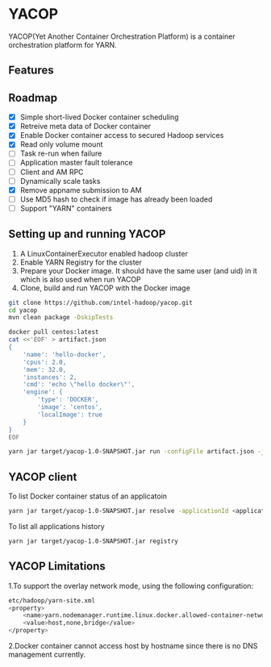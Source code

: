 # YACOP

YACOP(Yet Another Container Orchestration Platform) is a container orchestration platform for YARN.

## Features

## Roadmap

- [x] Simple short-lived Docker container scheduling
- [x] Retreive meta data of Docker container
- [x] Enable Docker container access to secured Hadoop services
- [x] Read only volume mount
- [ ] Task re-run when failure
- [ ] Application master fault tolerance
- [ ] Client and AM RPC
- [ ] Dynamically scale tasks
- [x] Remove appname submission to AM
- [ ] Use MD5 hash to check if image has already been loaded
- [ ] Support "YARN" containers

## Setting up and running YACOP
1. A LinuxContainerExecutor enabled hadoop cluster
2. Enable YARN Registry for the cluster
3. Prepare your Docker image. It should have the same user (and uid) in it which is also used when run YACOP
4. Clone, build and run YACOP with the Docker image
```sh
git clone https://github.com/intel-hadoop/yacop.git
cd yacop
mvn clean package -DskipTests
```
```sh
docker pull centos:latest
cat <<'EOF' > artifact.json
{
    'name': 'hello-docker',
    'cpus': 2.0,
    'mem': 32.0,
    'instances': 2,
    'cmd': 'echo \"hello docker\"',
    'engine': {
        'type': 'DOCKER',
        'image': 'centos',
        'localImage': true
    }
}
EOF
```
```sh
yarn jar target/yacop-1.0-SNAPSHOT.jar run -configFile artifact.json -jar target/yacop-1.0-SNAPSHOT.jar
```
## YACOP client
To list Docker container status of an applicatoin
```sh
yarn jar target/yacop-1.0-SNAPSHOT.jar resolve -applicationId <applicationId>
```
To list all applications history
```sh
yarn jar target/yacop-1.0-SNAPSHOT.jar registry
```
## YACOP Limitations
1.To support the overlay network mode, using the following configuration:
```sh
etc/hadoop/yarn-site.xml
<property>
    <name>yarn.nodemanager.runtime.linux.docker.allowed-container-networks</name>
    <value>host,none,bridge</value>
</property>
```
2.Docker container cannot access host by hostname since there is no DNS management currently.
